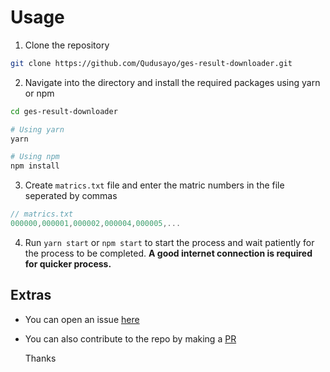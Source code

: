 # Usage

1. Clone the repository
  ``` bash
  git clone https://github.com/Qudusayo/ges-result-downloader.git
  ```
2. Navigate into the directory and install the required packages using yarn or npm
  ```bash
  cd ges-result-downloader

  # Using yarn
  yarn

  # Using npm
  npm install
  ```
3. Create `matrics.txt` file and enter the matric numbers in the file seperated by commas
  ```js
  // matrics.txt
  000000,000001,000002,000004,000005,...
  ```  
4. Run `yarn start` or `npm start` to start the process and wait patiently for the process to be completed. **A good internet connection is required for quicker process.**  


## Extras

- You can open an issue [here](https://github.com/Qudusayo/ges-result-downloader/issues)
- You can also contribute to the repo by making a [PR](https://docs.github.com/en/pull-requests/collaborating-with-pull-requests/proposing-changes-to-your-work-with-pull-requests/about-pull-requests)

  Thanks 